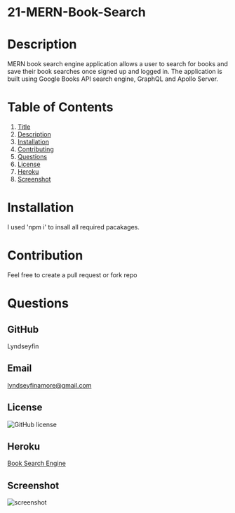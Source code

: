 # 21-MERN-Book-Search

# Description
MERN book search engine application allows a user to search for books and save their book searches once signed up and logged in. The application is built using Google Books API search engine, GraphQL and Apollo Server.

# Table of Contents
1. [Title](Title)
2. [Description](#description)
3. [Installation](#installation)
4. [Contributing](#contribution)
5. [Questions](#questions)
6. [License](#license)
7. [Heroku](#Heroku)
8. [Screenshot](#screenshot)
# Installation 
I used 'npm i' to insall all required pacakages.
# Contribution
Feel free to create a pull request or fork repo
# Questions
## GitHub 
 Lyndseyfin
## Email 
 lyndseyfinamore@gmail.com
## License
![GitHub license](https://img.shields.io/badge/license-MIT-brightgreen)
## Heroku
<a href="https://limitless-hamlet-49985.herokuapp.com/">Book Search Engine</a>

## Screenshot
![screenshot](client/images/book.png)

